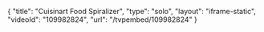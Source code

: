 {
    "title": "Cuisinart Food Spiralizer",
    "type": "solo",
    "layout": "iframe-static",
    "videoId": "109982824",
    "url": "\/tvpembed\/109982824"
}